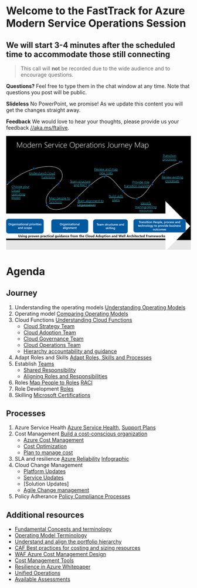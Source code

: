 # Welcome to the FastTrack for Azure Modern Service Operations Session
## We will start 3-4 minutes after the scheduled time to accommodate those still connecting

> This call will **not** be recorded due to the wide audience and to encourage questions.

**Questions?** Feel free to type them in the chat window at any time. Note that questions you post will be public. 

**Slideless** No PowerPoint, we promise! As we update this content you will get the changes straight away.

**Feedback** We would love to hear your thoughts, please provide us your feedback [//aka.ms/ftalive](https://aka.ms/ftalive).

![journey](/png/Journey.PNG)

# Agenda
## Journey

1. Understanding the operating models [Understanding Operating Models](https://docs.microsoft.com/en-us/azure/cloud-adoption-framework/operating-model)
2. Operating model [Comparing Operating Models](https://docs.microsoft.com/en-us/azure/cloud-adoption-framework/operating-model/compare)
4. Cloud Functions [Understanding Cloud Functions](https://docs.microsoft.com/en-us/azure/cloud-adoption-framework/organize/#understand-required-cloud-functions)  
   * [Cloud Strategy Team](https://docs.microsoft.com/en-us/azure/cloud-adoption-framework/get-started/team/cloud-strategy) 
   * [Cloud Adoption Team](https://docs.microsoft.com/en-us/azure/cloud-adoption-framework/get-started/team/cloud-adoption)
   * [Cloud Governance Team](https://docs.microsoft.com/en-us/azure/cloud-adoption-framework/get-started/team/cloud-governance)
   * [Cloud Operations Team](https://docs.microsoft.com/en-us/azure/cloud-adoption-framework/get-started/team/cloud-operations)
   * [Hierarchy accountability and guidance](https://docs.microsoft.com/en-us/azure/cloud-adoption-framework/reference/fundamental-concepts/hosting-hierarchy#hierarchy-accountability-and-guidance)
6. Adapt Roles and Skills [Adapt Roles, Skills and Processes](https://docs.microsoft.com/en-us/azure/cloud-adoption-framework/plan/adapt-roles-skills-processes)
7. Establish  [Teams](https://docs.microsoft.com/en-us/azure/cloud-adoption-framework/get-started/#establish-teams)  
   * [Shared Responsibility](https://docs.microsoft.com/en-us/azure/security/fundamentals/shared-responsibility)
   * [Aligning Roles and Responsibilities](https://docs.microsoft.com/en-us/azure/cloud-adoption-framework/migrate/migration-considerations/prerequisites/cultural-complexity)  
9.  Roles [Map People to Roles](https://docs.microsoft.com/en-us/azure/cloud-adoption-framework/organize/organization-structures) [RACI](https://docs.microsoft.com/en-us/azure/cloud-adoption-framework/organize/raci-alignment)
10.  Role Development [Roles](https://docs.microsoft.com/en-us/azure/cloud-adoption-framework/plan/suggested-skills)
11. Skilling [Microsoft Certifications](https://docs.microsoft.com/en-us/learn/certifications/)

## Processes
1. Azure Service Health [Azure Service Health](https://azure.microsoft.com/en-us/features/service-health/#features), [Support Plans](https://azure.microsoft.com/en-us/support/plans/)
2. Cost Management [Build a cost-conscious organization](https://docs.microsoft.com/en-us/azure/cloud-adoption-framework/organize/cost-conscious-organization)
   * [Azure Cost Management](https://docs.microsoft.com/en-us/azure/cost-management-billing/cost-management-billing-overview)  
   * [Cost Optimization](https://docs.microsoft.com/en-us/azure/cost-management-billing/costs/cost-mgt-best-practices)   
   * [Plan to manage cost](https://docs.microsoft.com/en-us/azure/cost-management-billing/understand/plan-manage-costs)  
3. SLA and resilience [Azure Reliability](https://azure.microsoft.com/en-us/features/reliability/#features) [Infographic](https://azure.microsoft.com/mediahandler/files/resourcefiles/infographic-reliability-with-microsoft-azure/InfographicRC2.pdf) 
4. Cloud Change Management
    * [Platform Updates](https://azure.microsoft.com/en-us/updates/)
    * [Service Updates](https://docs.microsoft.com/en-us/azure/cloud-adoption-framework/ready/enterprise-scale/platform-automation-and-devops)
    * [Solution Updates]
   * [Agile Change management](https://docs.microsoft.com/en-us/azure/cloud-adoption-framework/migrate/migration-considerations/prerequisites/technical-complexity)
5. Policy Adherance [Policy Compliance Processes](https://docs.microsoft.com/en-us/azure/cloud-adoption-framework/govern/policy-compliance/processes)

## Additional resources
* [Fundamental Concepts and terminology](https://docs.microsoft.com/en-us/azure/cloud-adoption-framework/ready/considerations/fundamental-concepts)
* [Operating Model Terminology](https://docs.microsoft.com/en-us/azure/cloud-adoption-framework/operating-model/terms)
* [Understand and align the portfolio hierarchy](https://docs.microsoft.com/en-us/azure/cloud-adoption-framework/reference/fundamental-concepts/hosting-hierarchy#hierarchy-accountability-and-guidance)
* [CAF Best practices for costing and sizing resources](https://docs.microsoft.com/en-us/azure/cloud-adoption-framework/govern/cost-management/best-practices)
* [WAF Azure Cost Management Design](https://docs.microsoft.com/en-us/azure/architecture/framework/cost/design-model)   
* [Cost Management Tools](https://docs.microsoft.com/en-us/azure/cloud-adoption-framework/govern/cost-management/toolchain)
* [Resilience in Azure Whitepaper](https://azure.microsoft.com/mediahandler/files/resourcefiles/resilience-in-azure-whitepaper/Resilience%20in%20Azure.pdf)
* [Unified Operations](https://docs.microsoft.com/en-au/azure/cloud-adoption-framework/scenarios/hybrid/unified-operations#defining-unified-operations)
* [Available Assessments](https://docs.microsoft.com/en-us/assessments/)


